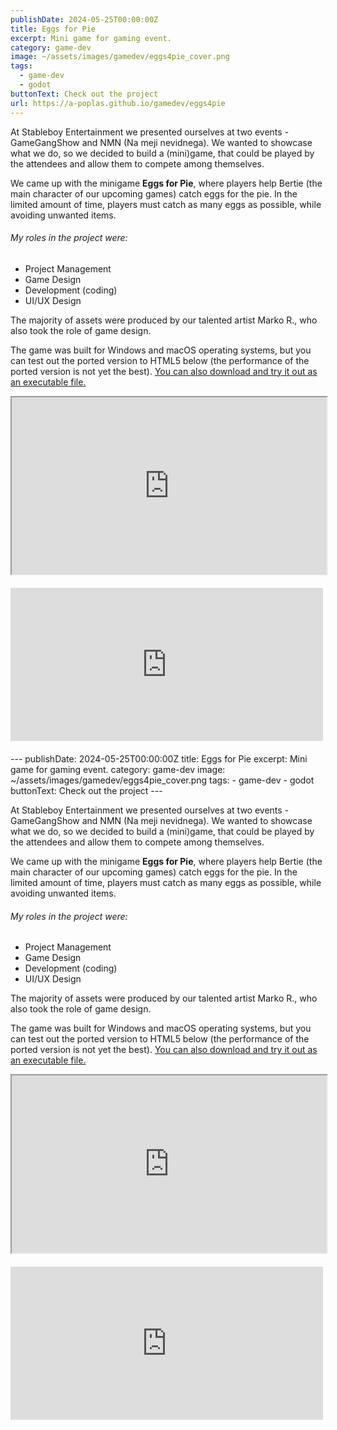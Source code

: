 ```yaml
---
publishDate: 2024-05-25T00:00:00Z
title: Eggs for Pie
excerpt: Mini game for gaming event.
category: game-dev
image: ~/assets/images/gamedev/eggs4pie_cover.png
tags:
  - game-dev
  - godot
buttonText: Check out the project
url: https://a-poplas.github.io/gamedev/eggs4pie
---
```

  
 At Stableboy Entertainment we presented ourselves at two events - GameGangShow and NMN (Na meji nevidnega). We wanted to showcase what we do, so we decided to build a (mini)game, that could be played by the attendees and allow them to compete among themselves.

 We came up with the minigame **Eggs for Pie**, where players help Bertie (the main character of our upcoming games) catch eggs for the pie. In the limited amount of time, players must catch as many eggs as possible, while avoiding unwanted items.

###### My roles in the project were:
- Project Management
- Game Design
- Development (coding)
- UI/UX Design

The majority of assets were produced by our talented artist Marko R., who also took the role of game design. 

The game was built for Windows and macOS operating systems, but you can test out the ported version to HTML5 below (the performance of the ported version is not yet the best). [You can also download and try it out as an executable file.](https://a-poplas.itch.io/eggs4pie)

<iframe src="https://gamejolt.net/?token=7TXchzskjQbQB4xheDZYpZ3awVdYyc" style="width:100%;aspect-ratio:16/9">Token is expired.</iframe>

<iframe src="https://widgets.gamejolt.com/package/v1?key=iAmeWmTg&theme=light" frameborder="0" width="500" height="245" style="margin: 20px auto"></iframe>
---
publishDate: 2024-05-25T00:00:00Z
title: Eggs for Pie
excerpt: Mini game for gaming event.
category: game-dev
image: ~/assets/images/gamedev/eggs4pie_cover.png
tags:
  - game-dev
  - godot
buttonText: Check out the project
---
  
 At Stableboy Entertainment we presented ourselves at two events - GameGangShow and NMN (Na meji nevidnega). We wanted to showcase what we do, so we decided to build a (mini)game, that could be played by the attendees and allow them to compete among themselves.

 We came up with the minigame **Eggs for Pie**, where players help Bertie (the main character of our upcoming games) catch eggs for the pie. In the limited amount of time, players must catch as many eggs as possible, while avoiding unwanted items.

###### My roles in the project were:
- Project Management
- Game Design
- Development (coding)
- UI/UX Design

The majority of assets were produced by our talented artist Marko R., who also took the role of game design. 

The game was built for Windows and macOS operating systems, but you can test out the ported version to HTML5 below (the performance of the ported version is not yet the best). [You can also download and try it out as an executable file.](https://a-poplas.itch.io/eggs4pie)

<iframe src="https://gamejolt.net/?token=7TXchzskjQbQB4xheDZYpZ3awVdYyc" style="width:100%;aspect-ratio:16/9">Token is expired.</iframe>

<iframe src="https://widgets.gamejolt.com/package/v1?key=iAmeWmTg&theme=light" frameborder="0" width="500" height="245" style="margin: 20px auto"></iframe>